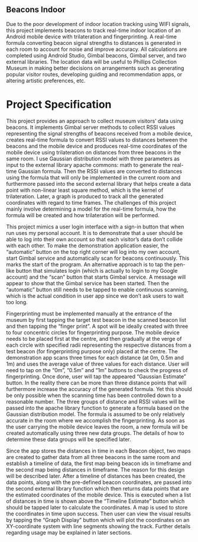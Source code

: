 ## Beacons Indoor

Due to the poor development of indoor location tracking using WIFI signals, this project implements beacons to track real-time indoor location of an Android mobile device with trilateration and fingerprinting. A real-time formula converting beacon signal strengths to distances is generated in each room to account for noise and improve accuracy. All calculations are completed using Android Studio, Gimbal beacons, Gimbal server, and two external libraries. The location data will be useful to Phillips Collection Museum in making better decisions on arrangements such as generating popular visitor routes, developing guiding and recommendation apps, or altering artistic preferences, etc.

# Project Specification

This project provides an approach to collect museum visitors’ data using beacons. It implements Gimbal server methods to collect RSSI values representing the signal strengths of beacons received from a mobile device, creates real-time formula to convert RSSI values to distances between the beacons and the mobile device and produces real-time coordinates of the mobile device using trilateration on distances from three beacons in the same room. I use Gaussian distribution model with three parameters as input to the external library apache commons: math to generate the real-time Gaussian formula. Then the RSSI values are converted to distances using the formula that will only be implemented in the current room and furthermore passed into the second external library that helps create a data point with non-linear least square method, which is the kernel of trilateration. Later, a graph is produced to track all the generated coordinates with regard to time frames. The challenges of this project mainly involve determining a model for the real-time formula, how the formula will be created and how trilateration will be performed. 

This project mimics a user login interface with a sign-in button that when run uses my personal account. It is to demonstrate that a user should be able to log into their own account so that each visitor’s data don’t collide with each other. To make the demonstration application easier, the “automatic” button on the top right corner will log into my own account, start Gimbal service and automatically scan for beacons continuously. This marks the start of the program. An alternative approach is to tap the pen-like button that simulates login (which is actually to login to my Google account) and the “scan” button that starts Gimbal service. A message will appear to show that the Gimbal service has been started. Then the “automatic” button still needs to be tapped to enable continuous scanning, which is the actual condition in user app since we don’t ask users to wait too long.

Fingerprinting must be implemented manually at the entrance of the museum by first tapping the target test beacon in the scanned beacon list and then tapping the “finger print”. A spot will be ideally created with three to four concentric circles for fingerprinting purpose. The mobile device needs to be placed first at the centre, and then gradually at the verge of each circle with specified radii representing the respective distances from a test beacon (for fingerprinting purpose only) placed at the centre. The demonstration app scans three times for each distance (at 0m, 0.5m and 1m) and uses the average value of three values for each distance. User will need to tap on the “0m”, “0.5m” and “1m” buttons to check the progress of fingerprinting. Once done, user will tap the appeared “Gaussian Estimate” button. In the reality there can be more than three distance points that will furthermore increase the accuracy of the generated formula. Yet this should be only possible when the scanning time has been controlled down to a reasonable number. The three groups of distance and RSSI values will be passed into the apache library function to generate a formula based on the Gaussian distribution model. The formula is assumed to be only relatively accurate in the room where we accomplish the fingerprinting. As soon as the user carrying the mobile device leaves the room, a new formula will be created automatically using three new data groups. The details of how to determine these data groups will be specified later.

Since the app stores the distances in time in each Beacon object, two maps are created to gather data from all three beacons in the same room and establish a timeline of data, the first map being beacon ids in timeframe and the second map being distances in timeframe. The reason for this design will be described later. After a timeline of distances has been created, the data points, along with the pre-defined beacon coordinates, are passed into the second external library function which then returns  data points that are the estimated coordinates of the mobile device. This is executed when a list of distances in time is shown above the “Timeline Estimate” button which should be tapped later to calculate the coordinates. A map is used to store the coordinates in time upon success. Then user can view the visual results by tapping the “Graph Display” button which will plot the coordinates on an XY-coordinate system with line segments showing the track. Further details regarding usage may be explained in later sections.
